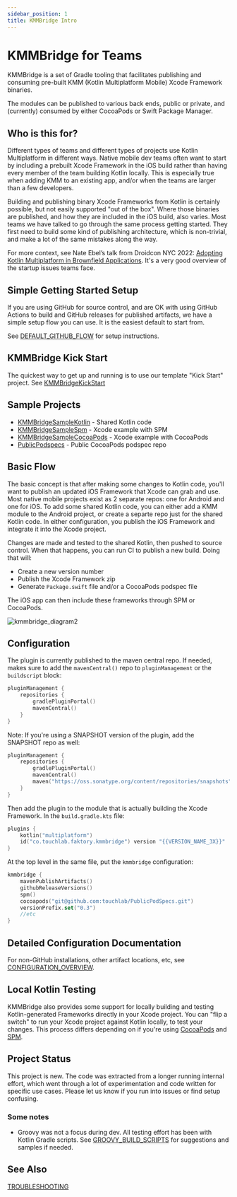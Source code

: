 ```yaml
---
sidebar_position: 1
title: KMMBridge Intro 
---
```


# KMMBridge for Teams

KMMBridge is a set of Gradle tooling that facilitates publishing and consuming pre-built KMM (Kotlin Multiplatform Mobile) Xcode Framework binaries.

The modules can be published to various back ends, public or private, and (currently) consumed by either CocoaPods or Swift Package Manager.

## Who is this for?

Different types of teams and different types of projects use Kotlin Multiplatform in different ways. Native mobile dev teams often want to start by including a prebuilt Xcode Framework in the iOS build rather than having every member of the team building Kotlin locally. This is especially true when adding KMM to an existing app, and/or when the teams are larger than a few developers.

Building and publishing binary Xcode Frameworks from Kotlin is certainly possible, but not easily supported "out of the box". Where those binaries are published, and how they are included in the iOS build, also varies. Most teams we have talked to go through the same process getting started. They first need to build some kind of publishing architecture, which is non-trivial, and make a lot of the same mistakes along the way.

For more context, see Nate Ebel’s talk from Droidcon NYC 2022: [Adopting Kotlin Multiplatform in Brownfield Applications](https://www.droidcon.com/2022/09/29/adopting-kotlin-multiplatform-in-brownfield-applications/). It's a very good overview of the startup issues teams face.

<genericCta message="We build solutions that get teams started smoothly with Kotlin Multiplatform Mobile and ensure their success in production. Join our community to learn how your peers are adopting KMM."
link="https://touchlab.co/?s=shownewsletter" buttonMessage="Subscribe!"/>

## Simple Getting Started Setup

If you are using GitHub for source control, and are OK with using GitHub Actions to build and GitHub releases for published artifacts, we have a simple setup flow you can use. It is the easiest default to start from.

See [DEFAULT_GITHUB_FLOW](DEFAULT_GITHUB_FLOW.md) for setup instructions.

## KMMBridge Kick Start

The quickest way to get up and running is to use our template "Kick Start" project. See [KMMBridgeKickStart](https://github.com/touchlab/KMMBridgeKickStart)

## Sample Projects

* [KMMBridgeSampleKotlin](https://github.com/touchlab/KMMBridgeSampleKotlin) - Shared Kotlin code
* [KMMBridgeSampleSpm](https://github.com/touchlab/KMMBridgeSampleSpm) - Xcode example with SPM
* [KMMBridgeSampleCocoaPods](https://github.com/touchlab/KMMBridgeSampleCocoaPods) - Xcode example with CocoaPods
* [PublicPodspecs](https://github.com/touchlab/PublicPodspecs) - Public CocoaPods podspec repo

## Basic Flow

The basic concept is that after making some changes to Kotlin code, you'll want to publish an updated iOS Framework that Xcode can grab and use. Most native mobile projects exist as 2 separate repos: one for Android and one for iOS. To add some shared Kotlin code, you can either add a KMM module to the Android project, or create a separte repo just for the shared Kotlin code. In either configuration, you publish the iOS Framework and integrate it into the Xcode project.

Changes are made and tested to the shared Kotlin, then pushed to source control. When that happens, you can run CI to publish a new build. Doing that will:

* Create a new version number
* Publish the Xcode Framework zip
* Generate `Package.swift` file and/or a CocoaPods podspec file

The iOS app can then include these frameworks through SPM or CocoaPods.

![kmmbridge_diagram2](https://tl-navigator-images.s3.us-east-1.amazonaws.com/docimages/2022-10-07_09-13-kmmbridge_diagram2.png)

## Configuration

The plugin is currently published to the maven central repo. If needed, makes sure to add the `mavenCentral()` repo to `pluginManagement` or the `buildscript` block:

```kotlin
pluginManagement {
    repositories {
        gradlePluginPortal()
        mavenCentral()
    }
}
```

Note: If you're using a SNAPSHOT version of the plugin, add the SNAPSHOT repo as well:

```kotlin
pluginManagement {
    repositories {
        gradlePluginPortal()
        mavenCentral()
        maven("https://oss.sonatype.org/content/repositories/snapshots")
    }
}
```

Then add the plugin to the module that is actually building the Xcode Framework. In the `build.gradle.kts` file:

```kotlin
plugins {
    kotlin("multiplatform")
    id("co.touchlab.faktory.kmmbridge") version "{{VERSION_NAME_3X}}"
}
```

At the top level in the same file, put the `kmmbridge` configuration:

```kotlin
kmmbridge {
    mavenPublishArtifacts()
    githubReleaseVersions()
    spm()
    cocoapods("git@github.com:touchlab/PublicPodSpecs.git")
    versionPrefix.set("0.3")
    //etc
}
```

## Detailed Configuration Documentation

For non-GitHub installations, other artifact locations, etc, see [CONFIGURATION_OVERVIEW](general/CONFIGURATION_OVERVIEW.md).

## Local Kotlin Testing

KMMBridge also provides some support for locally building and testing Kotlin-generated Frameworks directly in your Xcode project. You can "flip a switch" to run your Xcode project against Kotlin locally, to test your changes. This process differs depending on if you're using [CocoaPods](cocoapods/02_IOS_LOCAL_DEV_COCOAPODS.md) and [SPM](spm/02_IOS_LOCAL_DEV_SPM.md).

## Project Status

This project is new. The code was extracted from a longer running internal effort, which went through a lot of experimentation
and code written for specific use cases. Please let us know if you run into issues or find setup confusing.

### Some notes

* Groovy was not a focus during dev. All testing effort has been with Kotlin Gradle scripts. See [GROOVY_BUILD_SCRIPTS](general/GROOVY_BUILD_SCRIPTS.md) for suggestions and samples if needed.

## See Also

[TROUBLESHOOTING](TROUBLESHOOTING.md)



